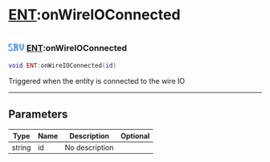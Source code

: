 # [ENT](../ent/README.md):onWireIOConnected

### <img src="../../.gitbook/assets/server.png" width="32" height="32" /> [ENT](../ent/README.md):onWireIOConnected

```lua
void ENT:onWireIOConnected(id)
```

Triggered when the entity is connected to the wire IO<br>

-----------------
## Parameters

| Type   | Name | Description | Optional |
| ------ | ---- | ----------- | -------: |
| string | id | No description |  |
